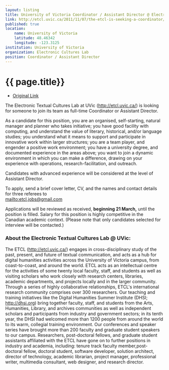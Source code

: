 ```yaml
---
layout: listing
title: University of Victoria Coordinator / Assistant Director @ Electronic Cultures Lab 
link: http://etcl.uvic.ca/2011/11/07/the-etcl-is-seeking-a-coordinator/
published: true
location:
	name: University of Victoria
	latitude: 48.46342
	longitude: -123.3125
institution: University of Victoria
organization: Electronic Cultures Lab 
position: Coordinator / Assistant Director
---
```


# {{ page.title}}

* [Original Link](http://etcl.uvic.ca/2011/11/07/the-etcl-is-seeking-a-coordinator/)

The Electronic Textual Cultures Lab at UVic (http://etcl.uvic.ca/) is looking for someone to join its team as full-time Coordinator or Assistant Director.

As a candidate for this position, you are an organised, self-starting, natural manager and planner who takes initiative; you have good facility with computing, and understand the value of literary, historical, and/or language studies; you understand what it means to support and participate in innovative work within larger structures; you are a team player, and engender a positive work environment; you have a university degree, and documented experience in the areas above; you want to join a dynamic environment in which you can make a difference, drawing on your experience with operations, research-facilitation, and outreach.

Candidates with advanced experience will be considered at the level of Assistant Director.

To apply, send a brief cover letter, CV, and the names and contact details for three referees to  
<mailto:etcl.jobs@gmail.com>

Applications will be reviewed as received, **beginning 21 March,** until the position is filled. Salary for this position is highly competitive in the Canadian academic context. (Please note that only candidates selected for interview will be contacted.)

### About the Electronic Textual Cultures Lab @ UVic: 
The ETCL (http://etcl.uvic.ca/) engages in cross-disciplinary study of the past, present, and future of textual communication, and acts as a hub for digital humanities activities across the University of Victoria campus, from coast-to-coast, and around the world. ETCL acts as an intellectual centre for the activities of some twenty local faculty, staff, and students as well as visiting scholars who work closely with research centers, libraries, academic departments, and projects locally and in the larger community. Through a series of highly collaborative relationships, ETCL's international research community comprises over 300 researchers. Our teaching and training initiatives like the Digital Humanities Summer Institute (DHSI; http://dhsi.org) bring together faculty, staff, and students from the Arts, Humanities, Library, and archives communities as well as independent scholars and participants from industry and government sectors; in its tenth year, the DHSI had welcomed more than 1200 people from around the world to its warm, collegial training environment. Our conferences and speaker series have brought more than 200 faculty and graduate student speakers to our campus. Researchers, post-doctoral fellows, and graduate student assistants affiliated with the ETCL have gone on to further positions in industry and academia, including: tenure track faculty member,post-doctoral fellow, doctoral student, software developer, solution architect, director of technology, academic librarian, project manager, professional writer, multimedia consultant, web designer, and research director.